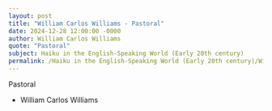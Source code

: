 ```yaml
---
layout: post
title: "William Carlos Williams - Pastoral"
date: 2024-12-28 12:00:00 -0000
author: William Carlos Williams
quote: "Pastoral"
subject: Haiku in the English-Speaking World (Early 20th century)
permalink: /Haiku in the English-Speaking World (Early 20th century)/William Carlos Williams/William Carlos Williams - Pastoral
---
```


Pastoral

- William Carlos Williams

